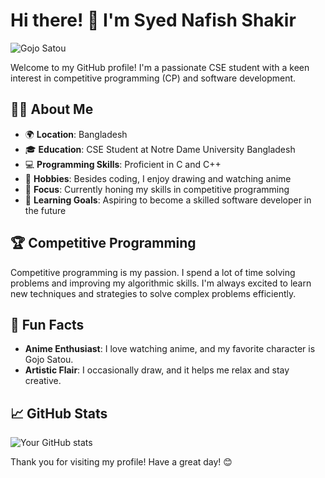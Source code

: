 # Hi there! 👋 I'm Syed Nafish Shakir

![Gojo Satou](https://media4.giphy.com/media/v1.Y2lkPTc5MGI3NjExZDJpOWRvcXM1ZGU2aGd1cjNnODNnNTZjMXo4dXNmMzNlOGZoMmRwYiZlcD12MV9pbnRlcm5hbF9naWZfYnlfaWQmY3Q9Zw/fB2IRTXd07IkcStfwU/giphy.webp)

Welcome to my GitHub profile! I'm a passionate CSE student with a keen interest in competitive programming (CP) and software development.

## 🧑‍💻 About Me

- 🌍 **Location**: Bangladesh
- 🎓 **Education**: CSE Student at Notre Dame University Bangladesh
- 💻 **Programming Skills**: Proficient in C and C++
- 🎨 **Hobbies**: Besides coding, I enjoy drawing and watching anime
- 🎯 **Focus**: Currently honing my skills in competitive programming
- 🌱 **Learning Goals**: Aspiring to become a skilled software developer in the future

## 🏆 Competitive Programming

Competitive programming is my passion. I spend a lot of time solving problems and improving my algorithmic skills. I'm always excited to learn new techniques and strategies to solve complex problems efficiently.

## 🌟 Fun Facts

- **Anime Enthusiast**: I love watching anime, and my favorite character is Gojo Satou.
- **Artistic Flair**: I occasionally draw, and it helps me relax and stay creative.

## 📈 GitHub Stats

![Your GitHub stats](https://github-readme-stats.vercel.app/api?username=NaF1sh&show_icons=true&theme=radical)

Thank you for visiting my profile! Have a great day! 😊
